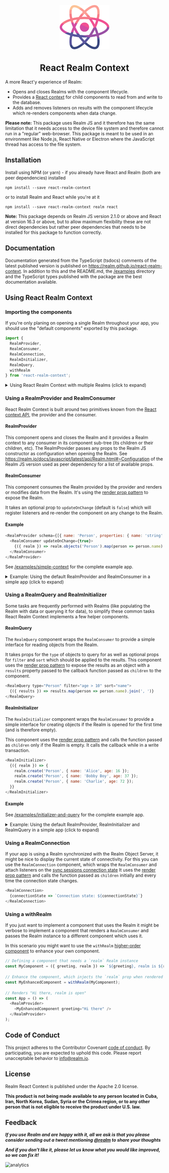 <p align="center">
  <img height="140" src="https://github.com/realm/react-realm-context/raw/master/docs/logo.svg?sanitize=true" alt="React Realm Context"/>
</p>

<h1 align="center">
  React Realm Context
</h1>

A more React'y experience of Realm:

- Opens and closes Realms with the component lifecycle.
- Provides a [React context](https://reactjs.org/docs/context.html) for child components to read from and write to the
  database.
- Adds and removes listeners on results with the component lifecycle which re-renders components when data change.

**Please note:** This package uses Realm JS and it therefore has the same limitation that it needs access to the device
file system and therefore cannot run in a "regular" web-browser. This package is meant to be used in an environment like
Node.js, React Native or Electron where the JavaScript thread has access to the file system.

## Installation

Install using NPM (or yarn) - if you already have React and Realm (both are peer dependencies) installed

    npm install --save react-realm-context

or to install Realm and React while you're at it

    npm install --save react-realm-context realm react

**Note:** This package depends on Realm JS version 2.1.0 or above and React at version 16.3 or above, but to allow
maximum flexibility these are not direct dependencies but rather peer dependencies that needs to be installed for this
package to function correctly.

## Documentation

Documentation generated from the TypeScript (tsdocs) comments of the latest published version is published on
https://realm.github.io/react-realm-context. In addition to this and the README.md, the
[/examples](https://github.com/realm/react-realm-context/tree/master/examples) directory and the TypeScript types
published with the package are the best documentation available.

## Using React Realm Context

### Importing the components

If you're only planing on opening a single Realm throughout your app, you should use the "default components" exported
by this package.

```javascript
import {
  RealmProvider,
  RealmConsumer,
  RealmConnection,
  RealmInitializer,
  RealmQuery,
  withRealm
} from 'react-realm-context';
```

<details>
<summary>Using React Realm Context with multiple Realms (click to expand)</summary>

If you're planning on opening multiple Realms within the same app, you should create a context (calling
`createRealmContext`) for every Realm that you plan on accessing.

It's a good pattern to wrap the creation of the context in its own module and export the newly created components from
that, renaming the components.

```javascript
// MyRealm.js

import { createRealmContext } from 'react-realm-context';
// Create the Realm context components
const {
  RealmProvider,
  RealmConsumer,
  RealmConnection,
  RealmInitializer,
  RealmQuery,
  withRealm
} = createRealmContext();
// Export the components renamed
export {
  RealmProvider as MyRealmProvider,
  RealmConsumer as MyRealmConsumer,
  RealmConnection as MyRealmConnection,
  RealmInitializer as MyRealmInitializer,
  RealmQuery as MyRealmQuery,
  withRealm as withMyRealm,
}
```

It's also a good pattern to define and export the schema used in the particular Realm from here, or even better, create
a functional component wrapping the newly created `RealmProvider` with the logic needed to open the Realm:

```javascript
// MyRealm.js

// Instead of "RealmProvider as MyRealmProvider".
// Create a MyRealmProvider component wrapping the newly created context provider.
const schema = [ /* Your Realm schema goes here ... */ ];
export const MyRealmProvider = ({ children }) => (
  <RealmProvider schema={schema}>
    {children}
  </RealmProvider>
);
```

If you're using TypeScript, the `MyRealm.ts` would be a great place to export the types used in the schema too.
</details>

### Using a RealmProvider and RealmConsumer

React Realm Context is built around two primitives known from the
[React context API](https://reactjs.org/docs/context.html), the provider and the consumer.

#### RealmProvider

This component opens and closes the Realm and it provides a Realm context to any consumer in its component sub-tree
(its children or their children, etc). The RealmProvider passes any props to the Realm JS constructor as configuration
when opening the Realm. See https://realm.io/docs/javascript/latest/api/Realm.html#~Configuration of the Realm JS
version used as peer dependency for a list of available props.

#### RealmConsumer

This component consumes the Realm provided by the provider and renders or modifies data from the Realm. It's using the
[render prop pattern](https://reactjs.org/docs/render-props.html#using-props-other-than-render) to expose the Realm.

It takes an optional prop to `updateOnChange` (default is `false`) which will register listeners and re-render the
component on any change to the Realm.

#### Example

```javascript
<RealmProvider schema={[{ name: 'Person', properties: { name: 'string' } }]}>
  <RealmConsumer updateOnChange={true}>
    {({ realm }) => realm.objects('Person').map(person => person.name).join(', ')}
  </RealmConsumer>
</RealmProvider>
```

See [/examples/simple-context](https://github.com/realm/react-realm-context/tree/master/examples/simple-context) for the
complete example app.

<details>
<summary>Example: Using the default RealmProvider and RealmConsumer in a simple app (click to expand)</summary>

```javascript
import React, { Component } from 'react';
import { RealmProvider } from 'react-realm-context';

import { SomeDeeplyNestedComponent } from './SomeDeeplyNestedComponent';

export const App = () => (
  <RealmProvider schema={[{ name: 'Person', properties: { name: 'string' } }]}>
    <SomeDeeplyNestedComponent />
  </RealmProvider>
);
```

```javascript
// SomeDeeplyNestedComponent.js

import React, { Component } from 'react';
import { RealmConsumer } from 'react-realm-context';

export const SomeDeeplyNestedComponent = () => (
  <RealmConsumer>
    {({ realm }) => {
      if (realm.empty) {
        realm.write(() => {
          realm.create('Person', { name: 'John Doe' });
        });
      }
      return realm.objects('Person').map(person => person.name).join(', ');
    }}
  </RealmConsumer>
);
```

This will open the default local Realm using the default `RealmProvider` exported by the package and pass the open Realm
to any (potentially deeply nested) `RealmConsumer`s in its component sub-tree.
</details>

### Using a RealmQuery and RealmInitializer

Some tasks are frequently performed with Realms (like populating the Realm with data or querying it for data), to
simplify these common tasks React Realm Context implements a few helper components.

#### RealmQuery

The `RealmQuery` component wraps the `RealmConsumer` to provide a simple interface for reading objects from the Realm.

It takes props for the `type` of objects to query for as well as optional props for `filter` and `sort` which should be
applied to the results. This component uses the
[render prop pattern](https://reactjs.org/docs/render-props.html#using-props-other-than-render) to expose the results as
an object with a `results` property passed to the callback function passed as `children` to the component.


```javascript
<RealmQuery type="Person" filter="age > 10" sort="name">
  {({ results }) => results.map(person => person.name).join(', ')}
</RealmQuery>
```

#### RealmInitializer

The `RealmInitializer` component wraps the `RealmConsumer` to provide a simple interface for creating objects if the
Realm is opened for the first time (and is therefore empty).

This component uses the
[render prop pattern](https://reactjs.org/docs/render-props.html#using-props-other-than-render) and calls the function
passed as `children` only if the Realm is empty. It calls the callback while in a write transaction.

```javascript
<RealmInitializer>
  {({ realm }) => {
    realm.create('Person', { name: 'Alice', age: 16 });
    realm.create('Person', { name: 'Bobby Boy', age: 37 });
    realm.create('Person', { name: 'Charlie', age: 72 });
  }}
</RealmInitializer>
```

#### Example

See [/examples/initializer-and-query](https://github.com/realm/react-realm-context/tree/master/examples/initializer-and-query)
for the complete example app.

<details>
<summary>Example: Using the default RealmProvider, RealmInitializer and RealmQuery in a simple app (click to expand)</summary>
```javascript
import React, { Component } from 'react';
import { RealmProvider } from 'react-realm-context';

import { SomeDeeplyNestedComponent } from './SomeDeeplyNestedComponent';

export const App = () => (
  <RealmProvider schema={[{ name: 'Person', properties: { name: 'string' } }]}>
    <RealmInitializer>
      {({ realm }) => {
        realm.create('Person', { name: 'John Doe' });
      }}
    </RealmInitializer>
    <SomeDeeplyNestedComponent />
  </RealmProvider>
);
```

```javascript
// SomeDeeplyNestedComponent.js

import React, { Component } from 'react';
import { RealmQuery } from 'react-realm-context';

export const SomeDeeplyNestedComponent = () => (
  <RealmQuery type="Person">
    {({ results }) => results.map(person => person.name).join(', ')}
  </RealmQuery>
);
```

This will open the default local Realm using the default `RealmProvider`, use the `RealmInitializer` to create a person
named "John Doe" if no data exists and use the `RealmQuery` to render the persons names.
</details>

### Using a RealmConnection

If your app is using a Realm synchronized with the Realm Object Server, it might be nice to display the current state
of connectivity. For this you can use the `RealmConnection` component, which wraps the `RealmConsumer` and attach
listeners on the
[sync sessions connection state](https://realm.io/docs/javascript/latest/api/Realm.Sync.Session.html#connectionState)
It uses the [render prop pattern](https://reactjs.org/docs/render-props.html#using-props-other-than-render) and calls
the function passed as `children` initially and every time the connection state changes.

```javascript
<RealmConnection>
  {connectionState => `Connection state: ${connectionState}`}
</RealmConnection>
```

### Using a withRealm

If you just want to implement a component that uses the Realm it might be verbose to implement a component that renders
a `RealmConsumer` and passes the Realm instance to a different component which uses it.

In this scenario you might want to use the `withRealm`
[higher-order component](https://reactjs.org/docs/higher-order-components.html) to enhance your own component.

```javascript
// Defining a component that needs a `realm` Realm instance
const MyComponent = ({ greeting, realm }) => `${greeting}, realm is ${realm.isClosed ? 'closed' : 'open'}`;

// Enhance the component, which injects the `realm` prop when rendered
const MyEnhancedComponent = withRealm(MyComponent);

// Renders "Hi there, realm is open"
const App = () => (
  <RealmProvider>
    <MyEnhancedComponent greeting="Hi there" />
  </RealmProvider>
);
```

## Code of Conduct

This project adheres to the Contributor Covenant [code of conduct](https://realm.io/conduct/).
By participating, you are expected to uphold this code. Please report unacceptable behavior to [info@realm.io](mailto:info+conduct@realm.io).

## License

Realm React Context is published under the Apache 2.0 license.

**This product is not being made available to any person located in Cuba, Iran,
North Korea, Sudan, Syria or the Crimea region, or to any other person that is
not eligible to receive the product under U.S. law.**

## Feedback

**_If you use Realm and are happy with it, all we ask is that you please consider sending out a tweet mentioning [@realm](https://twitter.com/realm) to share your thoughts_**

**_And if you don't like it, please let us know what you would like improved, so we can fix it!_**

![analytics](https://ga-beacon.appspot.com/UA-50247013-2/react-realm-context/README?pixel)

